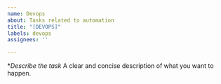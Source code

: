 ```yaml
---
name: Devops
about: Tasks related to automation
title: "[DEVOPS]"
labels: devops
assignees: ''

---
```


**Describe the task*
A clear and concise description of what you want to happen.

